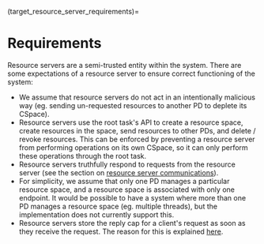 (target_resource_server_requirements)=
# Requirements

Resource servers are a semi-trusted entity within the system. There are some expectations of a resource server to ensure correct functioning of the system:
- We assume that resource servers do not act in an intentionally malicious way (eg. sending un-requested resources to another PD to deplete its CSpace).
- Resource servers use the root task's API to create a resource space, create resources in the space, send resources to other PDs, and delete / revoke resources. This can be enforced by preventing a resource server from performing operations on its own CSpace, so it can only perform these operations through the root task.
- Resource servers truthfully respond to requests from the resource server (see the section on [resource server communications](target_resource_server_communication)).
- For simplicity, we assume that only one PD manages a particular resource space, and a resource space is associated with only one endpoint. It would be possible to have a system where more than one PD manages a resource space (eg. multiple threads), but the implementation does not currently support this.
- Resource servers store the reply cap for a client's request as soon as they receive the request. The reason for this is explained [here](target_resource_server_storing_reply).